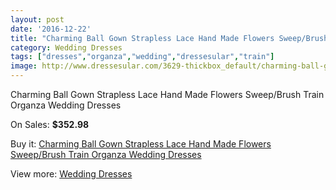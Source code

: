 ```yaml
---
layout: post
date: '2016-12-22'
title: "Charming Ball Gown Strapless Lace Hand Made Flowers Sweep/Brush Train Organza Wedding Dresses"
category: Wedding Dresses
tags: ["dresses","organza","wedding","dressesular","train"]
image: http://www.dressesular.com/3629-thickbox_default/charming-ball-gown-strapless-lace-hand-made-flowers-sweep-brush-train-organza-wedding-dresses.jpg
---
```

Charming Ball Gown Strapless Lace Hand Made Flowers Sweep/Brush Train Organza Wedding Dresses

On Sales: **$352.98**
<a href="https://www.dressesular.com/wedding-dresses/1332-charming-ball-gown-strapless-lace-hand-made-flowers-sweep-brush-train-organza-wedding-dresses.html"><amp-img layout="responsive" width="600" height="600" src="//www.dressesular.com/3629-thickbox_default/charming-ball-gown-strapless-lace-hand-made-flowers-sweep-brush-train-organza-wedding-dresses.jpg" alt="Charming Ball Gown Strapless Lace Hand Made Flowers Sweep/Brush Train Organza Wedding Dresses 0" /></a>

Buy it: [Charming Ball Gown Strapless Lace Hand Made Flowers Sweep/Brush Train Organza Wedding Dresses](https://www.dressesular.com/wedding-dresses/1332-charming-ball-gown-strapless-lace-hand-made-flowers-sweep-brush-train-organza-wedding-dresses.html "Charming Ball Gown Strapless Lace Hand Made Flowers Sweep/Brush Train Organza Wedding Dresses")

View more: [Wedding Dresses](https://www.dressesular.com/3-wedding-dresses "Wedding Dresses")